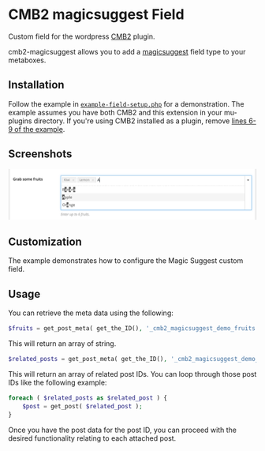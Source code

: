 CMB2 magicsuggest Field
==================

Custom field for the wordpress [CMB2](https://github.com/WebDevStudios/CMB2) plugin.

cmb2-magicsuggest allows you to add a [magicsuggest](https://github.com/nicolasbize/magicsuggest) field type to your metaboxes.

## Installation

Follow the example in [`example-field-setup.php`](https://github.com/eliottparis/cmb2-magicsuggest-field/blob/master/example-field-setup.php) for a demonstration. The example assumes you have both CMB2 and this extension in your mu-plugins directory. If you're using CMB2 installed as a plugin, remove [lines 6-9 of the example](https://github.com/eliottparis/cmb2-magicsuggest-field/blob/master/example-field-setup.php#L6-L9).

## Screenshots
![Image](screenshot-1.png?raw=true)

## Customization
The example demonstrates how to configure the Magic Suggest custom field.

## Usage
You can retrieve the meta data using the following:

```php
$fruits = get_post_meta( get_the_ID(), '_cmb2_magicsuggest_demo_fruits', true );
```
This will return an array of string.

```php
$related_posts = get_post_meta( get_the_ID(), '_cmb2_magicsuggest_demo_related_posts', true );
```

This will return an array of related post IDs. You can loop through those post IDs like the following example:

```php
foreach ( $related_posts as $related_post ) {
	$post = get_post( $related_post );
}
```

Once you have the post data for the post ID, you can proceed with the desired functionality relating to each attached post.
